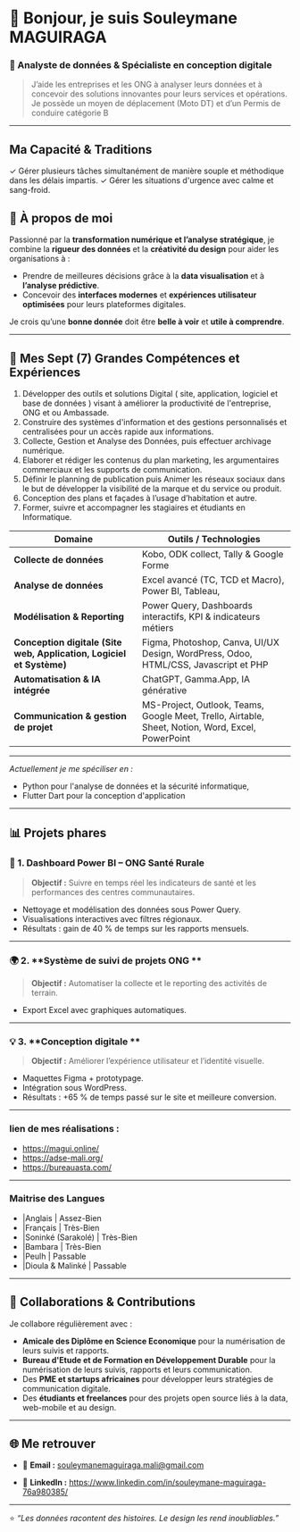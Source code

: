# 👋 Bonjour, je suis Souleymane MAGUIRAGA  
### 🎯 Analyste de données & Spécialiste en conception digitale  
> J’aide les entreprises et les ONG à analyser leurs données et à concevoir des solutions innovantes pour leurs services et opérations.
> Je possède un moyen de déplacement (Moto DT) et d’un Permis de conduire catégorie B

---
## Ma Capacité & Traditions
✓ Gérer plusieurs tâches simultanément de manière souple et méthodique dans les délais impartis.
✓ Gérer les situations d'urgence avec calme et sang-froid.

## 🚀 À propos de moi

Passionné par la **transformation numérique et l’analyse stratégique**, je combine la **rigueur des données** et la **créativité du design** pour aider les organisations à :
- Prendre de meilleures décisions grâce à la **data visualisation** et à **l’analyse prédictive**.  
- Concevoir des **interfaces modernes** et **expériences utilisateur optimisées** pour leurs plateformes digitales.  

Je crois qu’une **bonne donnée** doit être **belle à voir** et **utile à comprendre**.

---

## 🧠 Mes Sept (7) Grandes Compétences et Expériences
1. Développer des outils et solutions Digital ( site, application, logiciel et base de
données ) visant à améliorer la productivité de l'entreprise, ONG et ou Ambassade.
2. Construire des systèmes d'information et des gestions personnalisés et centralisées
pour un accès rapide aux informations.
3. Collecte, Gestion et Analyse des Données, puis effectuer archivage numérique.
4. Elaborer et rédiger les contenus du plan marketing, les argumentaires commerciaux et
les supports de communication.
5. Définir le planning de publication puis Animer les réseaux sociaux dans le but de
développer la visibilité de la marque et du service ou produit.
6. Conception des plans et façades à l’usage d’habitation et autre.
7. Former, suivre et accompagner les stagiaires et étudiants en Informatique.

| Domaine | Outils / Technologies |
|----------|----------------------|
| **Collecte de données** | Kobo, ODK collect, Tally & Google Forme |
| **Analyse de données** | Excel avancé (TC, TCD et Macro), Power BI, Tableau,|
| **Modélisation & Reporting** | Power Query, Dashboards interactifs, KPI & indicateurs métiers |
| **Conception digitale (Site web, Application, Logiciel et Système)** | Figma, Photoshop, Canva, UI/UX Design, WordPress, Odoo, HTML/CSS, Javascript et PHP |
| **Automatisation & IA intégrée** | ChatGPT, Gamma.App, IA générative |
| **Communication & gestion de projet** | MS-Project, Outlook, Teams, Google Meet, Trello, Airtable, Sheet, Notion, Word, Excel, PowerPoint|
---
*Actuellement je me spéciliser en :*
- Python pour l'analyse de données et la sécurité informatique,
- Flutter Dart pour la conception d'application
---

## 📊 Projets phares
### 🧩 1. **Dashboard Power BI – ONG Santé Rurale**
> **Objectif :** Suivre en temps réel les indicateurs de santé et les performances des centres communautaires.  
- Nettoyage et modélisation des données sous Power Query.  
- Visualisations interactives avec filtres régionaux.  
- Résultats : gain de 40 % de temps sur les rapports mensuels.  
---
### 🌍 2. **Système de suivi de projets ONG **
> **Objectif :** Automatiser la collecte et le reporting des activités de terrain.  
- Export Excel avec graphiques automatiques.  
---
### 💡 3. **Conception digitale **
> **Objectif :** Améliorer l’expérience utilisateur et l’identité visuelle.  
- Maquettes Figma + prototypage.  
- Intégration sous WordPress.  
- Résultats : +65 % de temps passé sur le site et meilleure conversion.  
---
### lien de mes réalisations :
- https://magui.online/
- https://adse-mali.org/
- https://bureauasta.com/
---
### Maitrise des Langues
- |Anglais | Assez-Bien
- |Français | Très-Bien
- |Soninké (Sarakolé) | Très-Bien
- |Bambara | Très-Bien
- |Peulh | Passable
- |Dioula & Malinké | Passable
---
## 🤝 Collaborations & Contributions
Je collabore régulièrement avec :
- **Amicale des Diplôme en Science Economique** pour la numérisation de leurs suivis et rapports.  
- **Bureau d'Etude et de Formation en Développement Durable** pour la numérisation de leurs suivis, rapports et leurs communication.
- Des **PME et startups africaines** pour développer leurs stratégies de communication digitale.  
- Des **étudiants et freelances** pour des projets open source liés à la data, web-mobile et au design.

---

## 🌐 Me retrouver
- 📩 **Email :** souleymanemaguiraga.mali@gmail.com

- 💼 **LinkedIn :** https://www.linkedin.com/in/souleymane-maguiraga-76a980385/
---

⭐ *“Les données racontent des histoires. Le design les rend inoubliables.”*
